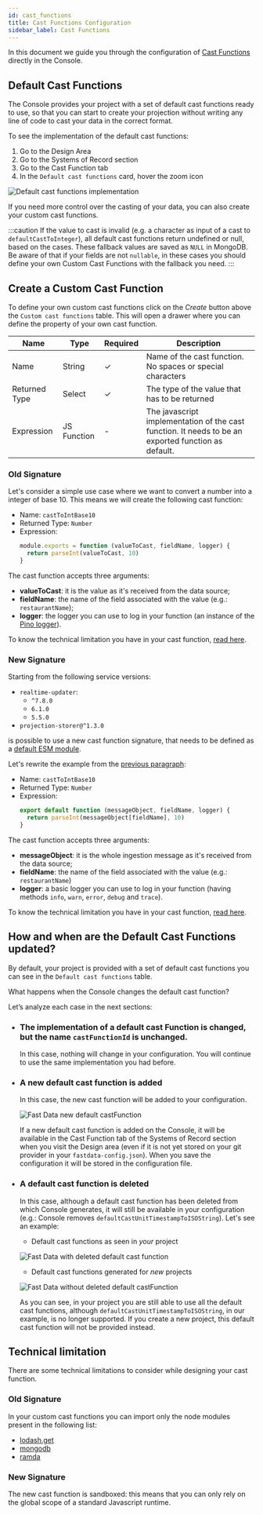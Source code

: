 ```yaml
---
id: cast_functions
title: Cast Functions Configuration
sidebar_label: Cast Functions
---
```


In this document we guide you through the configuration of [Cast Functions](/products/fast_data/concepts/the_basics.md#cast-function) directly in the Console.

## Default Cast Functions

The Console provides your project with a set of default cast functions ready to use, so that you can start to create your projection without writing any line of code to cast your data in the correct format.

To see the implementation of the default cast functions:

1. Go to the Design Area
2. Go to the Systems of Record section
3. Go to the Cast Function tab
4. In the `Default cast functions` card, hover the zoom icon


![Default cast functions implementation](../img/fastdata-default-castfunction-zoom.png)

If you need more control over the casting of your data, you can also create your custom cast functions.

:::caution
If the value to cast is invalid (e.g. a character as input of a cast to `defaultCastToInteger`), all default cast functions return undefined or null, based on the cases. These fallback values are saved as `NULL` in MongoDB.  
Be aware of that if your fields are not `nullable`, in these cases you should define your own Custom Cast Functions with the fallback you need.
:::

## Create a Custom Cast Function

To define your own custom cast functions click on the *Create* button above the `Custom cast functions` table. This will open a drawer where you can define the property of your own cast function.

| Name          | Type        | Required | Description                                                                                         |
|---------------|-------------|----------|-----------------------------------------------------------------------------------------------------|
| Name          | String      | &check;     | Name of the cast function. No spaces or special characters                                          |
| Returned Type | Select      | &check;     | The type of the value that has to be returned                                                       |
| Expression    | JS Function | -    | The javascript implementation of the cast function. It needs to be an exported function as default. |

### Old Signature

Let's consider a simple use case where we want to convert a number into a integer of base 10. This means we will create the following cast function:

- Name: `castToIntBase10`
- Returned Type: `Number`
- Expression:
  ```javascript
  module.exports = function (valueToCast, fieldName, logger) {
    return parseInt(valueToCast, 10)
  }
  ```

The cast function accepts three arguments:

- **valueToCast**: it is the value as it's received from the data source;
- **fieldName**: the name of the field associated with the value (e.g.: `restaurantName`);
- **logger**: the logger you can use to log in your function (an instance of the [Pino logger](https://github.com/pinojs/pino)).

To know the technical limitation you have in your cast function, [read here](#technical-limitation).

### New Signature

Starting from the following service versions:

- `realtime-updater`:
  - `^7.8.0`
  - `6.1.0`
  - `5.5.0` 
- `projection-storer@^1.3.0`

is possible to use a new cast function signature, that needs to be defined as a [default ESM module](https://developer.mozilla.org/en-US/docs/Web/JavaScript/Guide/Modules#default_exports_versus_named_exports).

Let's rewrite the example from the [previous paragraph](#old-signature):

- Name: `castToIntBase10`
- Returned Type: `Number`
- Expression:
  ```javascript
  export default function (messageObject, fieldName, logger) {
    return parseInt(messageObject[fieldName], 10)
  }
  ```

The cast function accepts three arguments:

- **messageObject**: it is the whole ingestion message as it's received from the data source;
- **fieldName**: the name of the field associated with the value (e.g.: `restaurantName`)
- **logger**: a basic logger you can use to log in your function (having methods `info`, `warn`, `error`, `debug` and `trace`).

To know the technical limitation you have in your cast function, [read here](#technical-limitation).

## How and when are the Default Cast Functions updated?

By default, your project is provided with a set of default cast functions you can see in the `Default cast functions` table.

What happens when the Console changes the default cast function?

Let’s analyze each case in the next sections:

- ### The implementation of a default cast Function is changed, but the name `castFunctionId` is unchanged.

  In this case, nothing will change in your configuration. You will continue to use the same implementation you had before.

- ### A new default cast function is added

  In this case, the new cast function will be added to your configuration.

  ![Fast Data new default castFunction](../img/fastdata-new-default-castfunction.png)

  If a new default cast function is added on the Console, it will be available in the Cast Function tab of the Systems of Record section when you visit the Design area (even if it is not yet stored on your git provider in your `fastdata-config.json`). When you save the configuration it will be stored in the configuration file.

- ### A default cast function is deleted

  In this case, although a default cast function has been deleted from which Console generates, it will still be available in your configuration (e.g.: Console removes `defaultCastUnitTimestampToISOString`).
  Let's see an example:

  - Default cast functions as seen in *your* project

  ![Fast Data with deleted default cast function](../img/fastdata-delete-castfunction-all.png)

  - Default cast functions generated for *new* projects

  ![Fast Data without deleted default castFunction](../img/fastdata-delete-castfunction-without-deleted.png)

  As you can see, in your project you are still able to use all the default cast functions, although `defaultCastUnitTimestampToISOString`, in our example, is no longer supported.
  If you create a new project, this default cast function will not be provided instead.

## Technical limitation

There are some technical limitations to consider while designing your cast function.

### Old Signature

In your custom cast functions you can import only the node modules present in the following list:

- [lodash.get](https://github.com/lodash/lodash/tree/4.4.2-npm-packages/lodash.get)
- [mongodb](https://github.com/mongodb/mongo/tree/r3.6.0)
- [ramda](https://github.com/ramda/ramda/tree/v0.27.1)

### New Signature

The new cast function is sandboxed: this means that you can only rely on the global scope of a standard Javascript runtime.  
